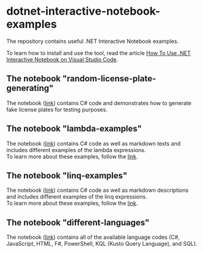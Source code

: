 # dotnet-interactive-notebook-examples

The repository contains useful .NET Interactive Notebook examples.

To learn how to install and use the tool, read the article [How To Use .NET Interactive Notebook on Visual Studio Code](https://www.expknow.com/how-to-use-net-interactive-notebook-on-visual-studio-code/).

## The notebook "random-license-plate-generating"

The notebook ([link](https://github.com/Olman62/dotnet-interactive-notebook-examples/blob/main/random-license-plate-generating.dib)) contains C# code and demonstrates how to generate fake license plates for testing purposes.

## The notebook "lambda-examples"

The notebook ([link](https://github.com/Olman62/dotnet-interactive-notebook-examples/blob/main/lambda-examples.dib)) contains C# code as well as markdown texts and includes different examples of the lambda expressions.  
To learn more about these examples, follow the [link](https://www.expknow.com/lambda-expressions/).

## The notebook "linq-examples"
The notebook ([link](https://github.com/Olman62/dotnet-interactive-notebook-examples/blob/main/lambda-examples.dib)) contains C# code as well as markdown descriptions and includes different examples of the linq expressions.  
To learn more about these examples, follow the [link](https://www.expknow.com/linq-examples/).

## The notebook "different-languages"

The notebook ([link](https://github.com/Olman62/dotnet-interactive-notebook-examples/blob/main/different-languages.dib)) contains all of the available language codes (C#, JavaScript, HTML, F#, PowerShell, KQL (Kusto Query Language), and SQL).
